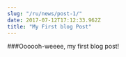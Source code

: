 ```yaml
---
slug: "/ru/news/post-1/"
date: 2017-07-12T17:12:33.962Z
title: "My First blog Post"
---
```

###Oooooh-weeee, my first blog post!